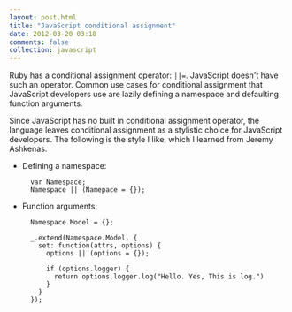 ```yaml
---
layout: post.html
title: "JavaScript conditional assignment"
date: 2012-03-20 03:18
comments: false
collection: javascript
---
```


Ruby has a conditional assignment operator: `||=`.
JavaScript doesn't have such an operator. Common use cases for conditional assignment that JavaScript developers use are lazily defining a namespace and defaulting function arguments.

Since JavaScript has no built in conditional assignment operator, the language leaves conditional assignment as a stylistic choice for JavaScript developers. The following is the style I like, which I learned from Jeremy Ashkenas.

- Defining a namespace:

	    var Namespace;
	    Namespace || (Namepace = {});

- Function arguments:

        Namespace.Model = {};

		_.extend(Namespace.Model, {
		  set: function(attrs, options) {
		    options || (options = {});

		    if (options.logger) {
		      return options.logger.log("Hello. Yes, This is log.")
		    }
		  }
		});

